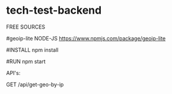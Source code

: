 # tech-test-backend

FREE SOURCES

#geoip-lite NODE-JS
https://www.npmjs.com/package/geoip-lite


#INSTALL 
npm install 

#RUN
npm start


API's:

GET
/api/get-geo-by-ip
